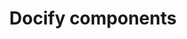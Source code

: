 ---
caption: Components
title: Docify components
description: Creating and managing components in Docify Engine
image: 
order: 2
---